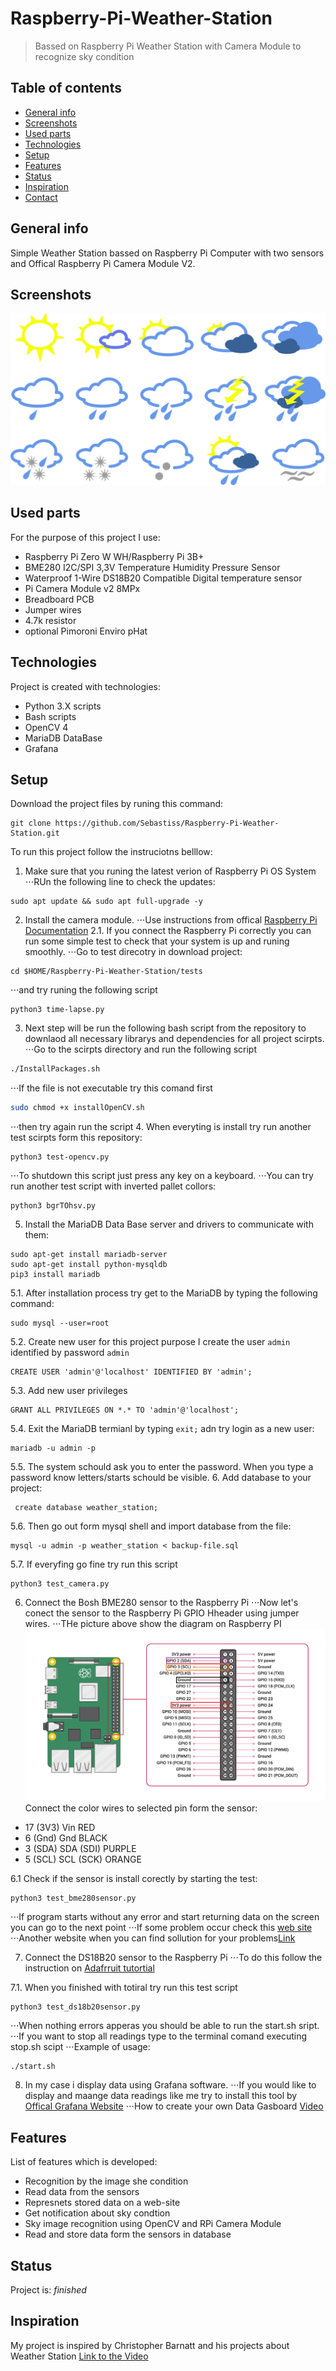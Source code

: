 # Raspberry-Pi-Weather-Station
> Bassed on Raspberry Pi Weather Station with Camera Module to recognize sky condition

## Table of contents
* [General info](#general-info)
* [Screenshots](#screenshots)
* [Used parts](#used-parts)
* [Technologies](#technologies)
* [Setup](#setup)
* [Features](#features)
* [Status](#status)
* [Inspiration](#inspiration)
* [Contact](#contact)

## General info
Simple Weather Station bassed on Raspberry Pi Computer with two sensors and Offical Raspberry Pi Camera Module V2.

## Screenshots
![Example screenshot](./img/weather.png)

## Used parts
For the purpose of this project I use:
* Raspberry Pi Zero W WH/Raspberry Pi 3B+
* BME280 I2C/SPI 3,3V Temperature Humidity Pressure Sensor
* Waterproof 1-Wire DS18B20 Compatible Digital temperature sensor
* Pi Camera Module v2 8MPx
* Breadboard PCB 
* Jumper wires
* 4.7k resistor
* optional Pimoroni Enviro pHat
	
## Technologies
Project is created with technologies:
* Python 3.X scripts
* Bash scripts
* OpenCV 4
* MariaDB DataBase
* Grafana
	
## Setup
Download the project files by runing this command:
```
git clone https://github.com/Sebastiss/Raspberry-Pi-Weather-Station.git
```
To run this project follow the instruciotns belllow:
1. Make sure that you runing the latest verion of Raspberry Pi OS System
⋅⋅⋅RUn the following line to check the updates:
```
sudo apt update && sudo apt full-upgrade -y
```
2. Install the camera module.
⋅⋅⋅Use instructions from offical [Raspberry Pi Documentation](https://www.raspberrypi.org/documentation/configuration/camera.md)
2.1. If you connect the Raspberry Pi correctly you can run some simple test to check that your system is up and runing smoothly.
⋅⋅⋅Go to test direcotry in download project:
```
cd $HOME/Raspberry-Pi-Weather-Station/tests
```
⋅⋅⋅and try runing the following script
```
python3 time-lapse.py
```
3. Next step will be run the following bash script from the repository to downlaod all necessary librarys and dependencies for all project scirpts.
⋅⋅⋅Go to the scirpts directory and run the following script
```bash
./InstallPackages.sh
```
⋅⋅⋅If the file is not executable try this comand first
```bash
sudo chmod +x installOpenCV.sh
```
⋅⋅⋅then try again run the script
4. When everyting is install try run another test scirpts form this repository:
```
python3 test-opencv.py
```
⋅⋅⋅To shutdown this script just press any key on a keyboard.
⋅⋅⋅You can try run another test script with inverted pallet collors:
```
python3 bgrTOhsv.py
```
5. Install the MariaDB Data Base server and drivers to communicate with them:
```
sudo apt-get install mariadb-server
sudo apt-get install python-mysqldb
pip3 install mariadb
```
5.1. After installation process try get to the MariaDB by typing the following command:
```
sudo mysql --user=root
```
5.2. Create new user for this project purpose I create the user `admin` identified by password `admin`
```mysql
CREATE USER 'admin'@'localhost' IDENTIFIED BY 'admin';
```
5.3. Add new user privileges
```mysql
GRANT ALL PRIVILEGES ON *.* TO 'admin'@'localhost';
```
5.4. Exit the MariaDB termianl by typing `exit;` adn try login as a new user:
```
mariadb -u admin -p
```
5.5. The system schould ask you to enter the password. When you type a password know letters/starts schould be visible.
6. Add database to your project:
```mysql
 create database weather_station;
```
5.6. Then go out form mysql shell and import database from the file:
```mysql
mysql -u admin -p weather_station < backup-file.sql
```
5.7. If everyfing go fine try run this script
```
python3 test_camera.py
```
6. Connect the Bosh BME280 sensor to the Raspberry Pi
⋅⋅⋅Now let's conect the sensor to the Raspberry Pi GPIO Hheader using jumper wires. 
⋅⋅⋅THe picture above show the diagram on Raspberry PI ![Example screenshot](./img/GPIOPinoutDiagramBME280.png)
Connect the color wires to selected pin form the sensor:
* 17 (3V3) 	Vin	RED
* 6 (Gnd) 	Gnd	BLACK
* 3 (SDA) 	SDA (SDI) PURPLE
* 5 (SCL) 	SCL (SCK) ORANGE

6.1 Check if the sensor is install corectly by starting the test:
```
python3 test_bme280sensor.py
```
⋅⋅⋅If program starts without any error and start returning data on the screen you can go to the next point
⋅⋅⋅If some problem occur check this [web site](https://learn.adafruit.com/adafruit-bmp280-barometric-pressure-plus-temperature-sensor-breakout)
⋅⋅⋅Another website when you can find sollution for your problems[Link](https://shop.pimoroni.com/products/bme280-breakout)

7. Connect the DS18B20 sensor to the Raspberry Pi
⋅⋅⋅To do this follow the instruction on [Adafrruit tutortial](https://learn.adafruit.com/adafruits-raspberry-pi-lesson-11-ds18b20-temperature-sensing)

7.1. When you finished with totiral try run this test script
```
python3 test_ds18b20sensor.py
```
⋅⋅⋅When nothing errors apperas you should be able to run the start.sh sript.
⋅⋅⋅If you want to stop all readings type to the terminal comand executing stop.sh scipt
⋅⋅⋅Example of usage:
```
./start.sh
```
8. In my case i display data using Grafana software.
⋅⋅⋅If you would like to display and maange data readings like me try to install this tool by [Offical Grafana Website](https://grafana.com/tutorials/install-grafana-on-raspberry-pi/#install-grafana)
⋅⋅⋅How to create your own Data Gasboard [Video](https://www.youtube.com/watch?v=WP8cpvX7nl0)

## Features
List of features which is developed:
* Recognition by the image she condition
* Read data from the sensors
* Represnets stored data on a web-site
* Get notification about sky condtion
* Sky image recognition using OpenCV and RPi Camera Module
* Read and store data form the sensors in database


## Status
Project is: _finished_

## Inspiration
My project is inspired by Christopher Barnatt and his projects about Weather Station [Link to the Video](https://www.youtube.com/watch?v=ChQpD2gsC20)
